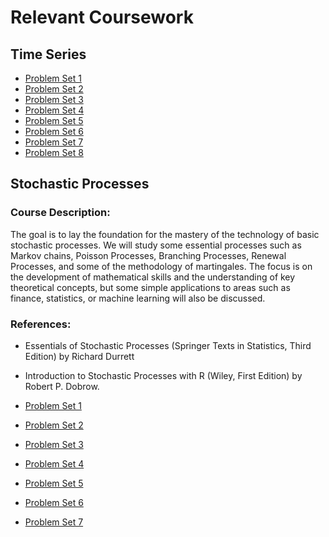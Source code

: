 # Relevant Coursework 

## Time Series 
* [Problem Set 1](https://github.com/danielmpfeffer/coursework/blob/master/time-series/ps1/ps1.pdf)
* [Problem Set 2](https://github.com/danielmpfeffer/coursework/blob/master/time-series/ps2/ps2.pdf)
* [Problem Set 3](https://github.com/danielmpfeffer/coursework/blob/master/time-series/ps3/ps3.pdf)
* [Problem Set 4](https://github.com/danielmpfeffer/coursework/blob/master/time-series/ps4/ps4.pdf)
* [Problem Set 5](https://github.com/danielmpfeffer/coursework/blob/master/time-series/ps5/ps5.pdf)
* [Problem Set 6](https://github.com/danielmpfeffer/coursework/blob/master/time-series/ps6/ps6.pdf)
* [Problem Set 7](https://github.com/danielmpfeffer/coursework/blob/master/time-series/ps7/ps7.pdf)
* [Problem Set 8](https://github.com/danielmpfeffer/coursework/blob/master/time-series/ps8/ps8.pdf)

## Stochastic Processes

### Course Description: 
The goal is to lay the foundation for the mastery of the technology of basic stochastic processes. We will study some essential processes such as Markov chains, Poisson Processes, Branching Processes, Renewal Processes, and some of the methodology of martingales. The focus is on the development of mathematical skills and the understanding of key theoretical concepts, but some simple applications to areas such as finance, statistics, or machine learning will also be discussed.

### References:  
* Essentials of Stochastic Processes (Springer Texts in Statistics, Third Edition) by Richard Durrett
* Introduction to Stochastic Processes with R (Wiley, First Edition) by Robert P. Dobrow.

* [Problem Set 1](https://github.com/danielmpfeffer/coursework/blob/master/stochastic-processes/hw1/hw1.pdf)
* [Problem Set 2](https://github.com/danielmpfeffer/coursework/blob/master/stochastic-processes/hw2/hw2.pdf)
* [Problem Set 3](https://github.com/danielmpfeffer/coursework/blob/master/stochastic-processes/hw3/hw3.pdf)
* [Problem Set 4](https://github.com/danielmpfeffer/coursework/blob/master/stochastic-processes/hw4/hw4.pdf)
* [Problem Set 5](https://github.com/danielmpfeffer/coursework/blob/master/stochastic-processes/hw5/hw5.pdf)
* [Problem Set 6](https://github.com/danielmpfeffer/coursework/blob/master/stochastic-processes/hw6/hw6.pdf)
* [Problem Set 7](https://github.com/danielmpfeffer/coursework/blob/master/stochastic-processes/hw7/hw7.pdf)